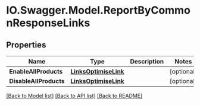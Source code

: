 # IO.Swagger.Model.ReportByCommonResponseLinks
## Properties

Name | Type | Description | Notes
------------ | ------------- | ------------- | -------------
**EnableAllProducts** | [**LinksOptimiseLink**](LinksOptimiseLink.md) |  | [optional] 
**DisableAllProducts** | [**LinksOptimiseLink**](LinksOptimiseLink.md) |  | [optional] 

[[Back to Model list]](../README.md#documentation-for-models) [[Back to API list]](../README.md#documentation-for-api-endpoints) [[Back to README]](../README.md)

